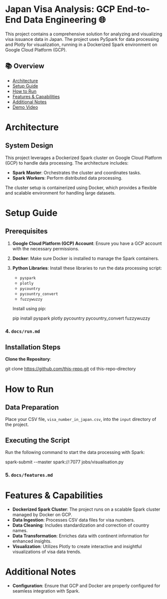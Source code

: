 
# Japan Visa Analysis: GCP End-to-End Data Engineering 🌐

This project contains a comprehensive solution for analyzing and visualizing visa issuance data in Japan. The project uses PySpark for data processing and Plotly for visualization, running in a Dockerized Spark environment on Google Cloud Platform (GCP).

## 📚 Overview
- [Architecture](docs/architecture.md)
- [Setup Guide](docs/setup.md)
- [How to Run](docs/run.md)
- [Features & Capabilities](docs/features.md)
- [Additional Notes](docs/notes.md)
- [Demo Video](docs/demo.md)

# Architecture

## System Design

This project leverages a Dockerized Spark cluster on Google Cloud Platform (GCP) to handle data processing. The architecture includes:

- **Spark Master**: Orchestrates the cluster and coordinates tasks.
- **Spark Workers**: Perform distributed data processing.

The cluster setup is containerized using Docker, which provides a flexible and scalable environment for handling large datasets.

# Setup Guide

## Prerequisites

1. **Google Cloud Platform (GCP) Account**: Ensure you have a GCP account with the necessary permissions.
2. **Docker**: Make sure Docker is installed to manage the Spark containers.
3. **Python Libraries**: Install these libraries to run the data processing script:
   - `pyspark`
   - `plotly`
   - `pycountry`
   - `pycountry_convert`
   - `fuzzywuzzy`
   
   Install using pip:
   
   pip install pyspark plotly pycountry pycountry_convert fuzzywuzzy


### 4. `docs/run.md`

## Installation Steps

**Clone the Repository**:
   
   git clone https://github.com/this-repo.git
   cd this-repo-directory

# How to Run

## Data Preparation

Place your CSV file, `visa_number_in_japan.csv`, into the `input` directory of the project.

## Executing the Script

Run the following command to start the data processing with Spark:

spark-submit --master spark://<spark-master-url>:7077 jobs/visualisation.py



### 5. `docs/features.md`


# Features & Capabilities

- **Dockerized Spark Cluster**: The project runs on a scalable Spark cluster managed by Docker on GCP.
- **Data Ingestion**: Processes CSV data files for visa numbers.
- **Data Cleaning**: Includes standardization and correction of country names.
- **Data Transformation**: Enriches data with continent information for enhanced insights.
- **Visualization**: Utilizes Plotly to create interactive and insightful visualizations of visa data trends.


# Additional Notes

- **Configuration**: Ensure that GCP and Docker are properly configured for seamless integration with Spark.

